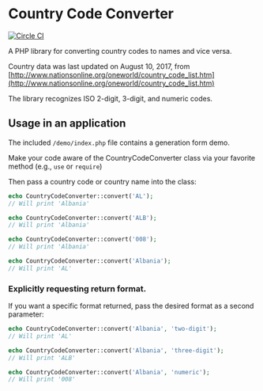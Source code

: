 # Country Code Converter

[![Circle CI](https://circleci.com/gh/writecrow/country_code_converter.svg?style=shield)](https://circleci.com/gh/writecrow/country_code_converter)

A PHP library for converting country codes to names and vice versa.

Country data was last updated on August 10, 2017, from
[http://www.nationsonline.org/oneworld/country_code_list.htm](http://www.nationsonline.org/oneworld/country_code_list.htm)

The library recognizes ISO 2-digit, 3-digit, and numeric codes.

## Usage in an application
The included `/demo/index.php` file contains a generation form demo.

Make your code aware of the CountryCodeConverter class via your favorite method
(e.g., `use` or `require`)

Then pass a country code or country name into the class:
```php
echo CountryCodeConverter::convert('AL');
// Will print 'Albania'

echo CountryCodeConverter::convert('ALB');
// Will print 'Albania'

echo CountryCodeConverter::convert('008');
// Will print 'Albania'

echo CountryCodeConverter::convert('Albania');
// Will print 'AL'
```

### Explicitly requesting return format.
If you want a specific format returned, pass the desired format as a second
parameter:
```php
echo CountryCodeConverter::convert('Albania', 'two-digit');
// Will print 'AL'

echo CountryCodeConverter::convert('Albania', 'three-digit');
// Will print 'ALB'

echo CountryCodeConverter::convert('Albania', 'numeric');
// Will print '008'
```
